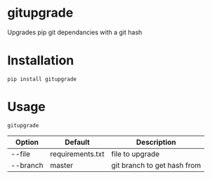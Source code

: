 # gitupgrade
Upgrades pip git dependancies with a git hash

# Installation
```
pip install gitupgrade
```

# Usage
```
gitupgrade
```

| Option         | Default          | Description                      |
| ---------------|------------------|----------------------------------|
| --file         | requirements.txt | file to upgrade                  |
| --branch       | master           | git branch to get hash from      |
